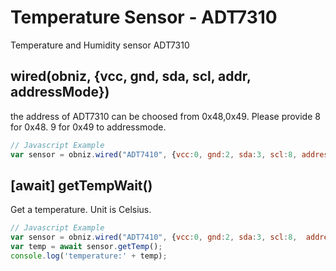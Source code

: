 # Temperature Sensor - ADT7310
Temperature and Humidity sensor ADT7310

## wired(obniz, {vcc, gnd, sda, scl, addr, addressMode})
the address of ADT7310 can be choosed from 0x48,0x49.
Please provide 8 for 0x48. 9 for 0x49 to addressmode.
```javascript
// Javascript Example
var sensor = obniz.wired("ADT7410", {vcc:0, gnd:2, sda:3, scl:8, addressMode:8});
```
## [await] getTempWait()
Get a temperature. Unit is Celsius.

```javascript
// Javascript Example
var sensor = obniz.wired("ADT7410", {vcc:0, gnd:2, sda:3, scl:8,  addressMode:8});
var temp = await sensor.getTemp();
console.log('temperature:' + temp);
```

